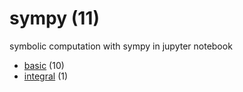 # sympy (11)
symbolic computation with sympy in jupyter notebook

+ [basic](basic/README.md) (10)
+ [integral](integral/README.md) (1)
